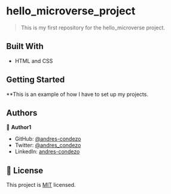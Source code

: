 # hello_microverse_project
> This is my first repository for the hello_microverse project.

## Built With

- HTML and CSS

## Getting Started

**This is an example of how I have to set up my projects.


## Authors

👤 **Author1**

- GitHub: [@andres-condezo](https://github.com/andres-condezo)
- Twitter: [@andres_condezo](https://twitter.com/andres_condezo)
- LinkedIn: [andres-condezo](https://linkedin.com/in/andres-condezo)

## 📝 License

This project is [MIT](./MIT.md) licensed.
